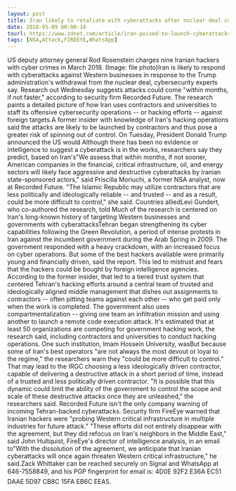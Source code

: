 ```yaml
---
layout: post
title: Iran likely to retaliate with cyberattacks after nuclear deal collapse
date: 2018-05-09 00:00:14
tourl: https://www.zdnet.com/article/iran-poised-to-launch-cyberattacks-after-nuclear-deal-collapses/
tags: [NSA,Attack,FIREEYE,WhatsApp]
---
```

US deputy attorney general Rod Rosenstein charges nine Iranian hackers with cyber crimes in March 2018. (Image: file photo)Iran is likely to respond with cyberattacks against Western businesses in response to the Trump administration's withdrawal from the nuclear deal, cybersecurity experts say. Research out Wednesday suggests attacks could come "within months, if not faster," according to security firm Recorded Future. The research paints a detailed picture of how Iran uses contractors and universities to staff its offensive cybersecurity operations -- or hacking efforts -- against foreign targets.A former insider with knowledge of Iran's hacking operations said the attacks are likely to be launched by contractors and thus pose a greater risk of spinning out of control. On Tuesday, President Donald Trump announced the US would Although there has been no evidence or intelligence to suggest a cyberattack is in the works, researchers say they predict, based on Iran's"We assess that within months, if not sooner, American companies in the financial, critical infrastructure, oil, and energy sectors will likely face aggressive and destructive cyberattacks by Iranian state-sponsored actors," said Priscilla Moriuchi, a former NSA analyst, now at Recorded Future. "The Islamic Republic may utilize contractors that are less politically and ideologically reliable -- and trusted -- and as a result, could be more difficult to control," she said. Countries alliedLevi Gundert, who co-authored the research, told Much of the research is centered on Iran's long-known history of targeting Western businesses and governments with cyberattacksTehran began strengthening its cyber capabilities following the Green Revolution, a period of intense protests in Iran against the incumbent government during the Arab Spring in 2009. The government responded with a heavy crackdown, with an increased focus on cyber operations. But some of the best hackers available were primarily young and financially driven, said the report. This led to mistrust and fears that the hackers could be bought by foreign intelligence agencies. According to the former insider, that led to a tiered trust system that centered Tehran's hacking efforts around a central team of trusted and ideologically aligned middle management that dishes out assignments to contractors -- often pitting teams against each other -- who get paid only when the work is completed. The government also uses compartmentalization -- giving one team an infiltration mission and using another to launch a remote code execution attack. It's estimated that at least 50 organizations are competing for government hacking work, the research said, including contractors and universities to conduct hacking operations. One such institution, Imam Hossein University, wasBut because some of Iran's best operators "are not always the most devout or loyal to the regime," the researchers warn they "could be more difficult to control." That may lead to the IRGC choosing a less ideologically driven contractor, capable of delivering a destructive attack in a short period of time, instead of a trusted and less politically driven contractor. "It is possible that this dynamic could limit the ability of the government to control the scope and scale of these destructive attacks once they are unleashed," the researchers said. Recorded Future isn't the only company warning of incoming Tehran-backed cyberattacks. Security firm FireEye warned that Iranian hackers were "probing Western critical infrastructure in multiple industries for future attack." "These efforts did not entirely disappear with the agreement, but they did refocus on Iran's neighbors in the Middle East," said John Hultquist, FireEye's director of intelligence analysis, in an email to"With the dissolution of the agreement, we anticipate that Iranian cyberattacks will once again threaten Western critical infrastructure," he said.Zack Whittaker can be reached securely on Signal and WhatsApp at 646-7558849, and his PGP fingerprint for email is: 4D0E 92F2 E36A EC51 DAAE 5D97 CB8C 15FA EB6C EEA5.